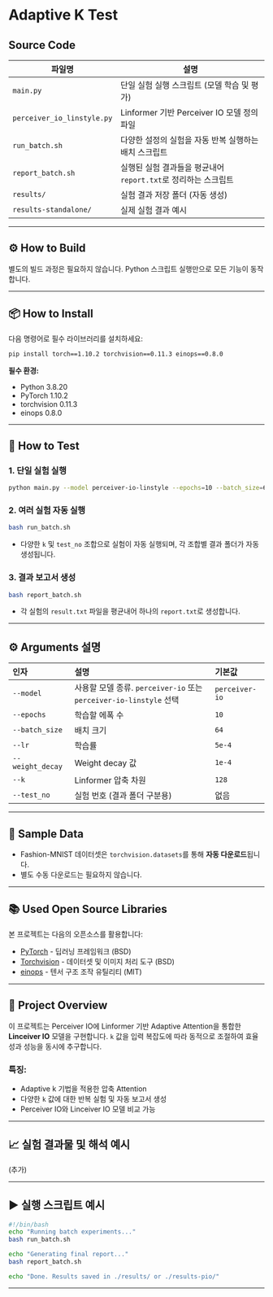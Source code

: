 # Adaptive K Test

## Source Code

| 파일명                        | 설명                                       |
| -------------------------- | ---------------------------------------- |
| `main.py`                  | 단일 실험 실행 스크립트 (모델 학습 및 평가)               |
| `perceiver_io_linstyle.py` | Linformer 기반 Perceiver IO 모델 정의 파일       |
| `run_batch.sh`             | 다양한 설정의 실험을 자동 반복 실행하는 배치 스크립트           |
| `report_batch.sh`          | 실행된 실험 결과들을 평균내어 `report.txt`로 정리하는 스크립트 |
| `results/`| 실험 결과 저장 폴더 (자동 생성)                      |
| `results-standalone/`| 실제 실험 결과 예시                      |

---

## ⚙️ How to Build

별도의 빌드 과정은 필요하지 않습니다. Python 스크립트 실행만으로 모든 기능이 동작합니다.

---

## 📦 How to Install

다음 명령어로 필수 라이브러리를 설치하세요:

```bash
pip install torch==1.10.2 torchvision==0.11.3 einops==0.8.0
```

**필수 환경:**

* Python 3.8.20
* PyTorch 1.10.2
* torchvision 0.11.3
* einops 0.8.0

---

## 🧪 How to Test

### 1. 단일 실험 실행

```bash
python main.py --model perceiver-io-linstyle --epochs=10 --batch_size=64 --lr=5e-4 --weight_decay=1e-4 --k=128 --test_no=1
```

### 2. 여러 실험 자동 실행

```bash
bash run_batch.sh
```

* 다양한 `k` 및 `test_no` 조합으로 실험이 자동 실행되며, 각 조합별 결과 폴더가 자동 생성됩니다.

### 3. 결과 보고서 생성

```bash
bash report_batch.sh
```

* 각 실험의 `result.txt` 파일을 평균내어 하나의 `report.txt`로 생성합니다.

---
## ⚙️ Arguments 설명

| 인자               | 설명                                                      | 기본값            |
| :--------------- | :------------------------------------------------------ | :------------- |
| `--model`        | 사용할 모델 종류. `perceiver-io` 또는 `perceiver-io-linstyle` 선택 | `perceiver-io` |
| `--epochs`       | 학습할 에폭 수                                                | `10`           |
| `--batch_size`   | 배치 크기                                                   | `64`           |
| `--lr`           | 학습률                                                     | `5e-4`         |
| `--weight_decay` | Weight decay 값                                          | `1e-4`         |
| `--k`            | Linformer 압축 차원                                         | `128`          |
| `--test_no`      | 실험 번호 (결과 폴더 구분용)                                       | 없음             |
---

## 📁 Sample Data

* Fashion-MNIST 데이터셋은 `torchvision.datasets`를 통해 **자동 다운로드**됩니다.
* 별도 수동 다운로드는 필요하지 않습니다.

---

## 📚 Used Open Source Libraries

본 프로젝트는 다음의 오픈소스를 활용합니다:

* [PyTorch](https://pytorch.org/) - 딥러닝 프레임워크 (BSD)
* [Torchvision](https://github.com/pytorch/vision) - 데이터셋 및 이미지 처리 도구 (BSD)
* [einops](https://github.com/arogozhnikov/einops) - 텐서 구조 조작 유틸리티 (MIT)

---

## 🧠 Project Overview

이 프로젝트는 Perceiver IO에 Linformer 기반 Adaptive Attention을 통합한 **Linceiver IO** 모델을 구현합니다. `k` 값을 입력 복잡도에 따라 동적으로 조절하여 효율성과 성능을 동시에 추구합니다.

### 특징:

* Adaptive k 기법을 적용한 압축 Attention
* 다양한 `k` 값에 대한 반복 실험 및 자동 보고서 생성
* Perceiver IO와 Linceiver IO 모델 비교 가능

---

## 📈 실험 결과물 및 해석 예시

(추가)

---

## ▶️ 실행 스크립트 예시

```bash
#!/bin/bash
echo "Running batch experiments..."
bash run_batch.sh

echo "Generating final report..."
bash report_batch.sh

echo "Done. Results saved in ./results/ or ./results-pio/"
```

---
